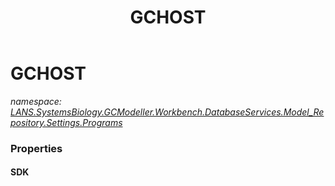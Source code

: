 ﻿---
title: GCHOST
---

# GCHOST
_namespace: [LANS.SystemsBiology.GCModeller.Workbench.DatabaseServices.Model_Repository.Settings.Programs](N-LANS.SystemsBiology.GCModeller.Workbench.DatabaseServices.Model_Repository.Settings.Programs.html)_





### Properties

#### SDK


